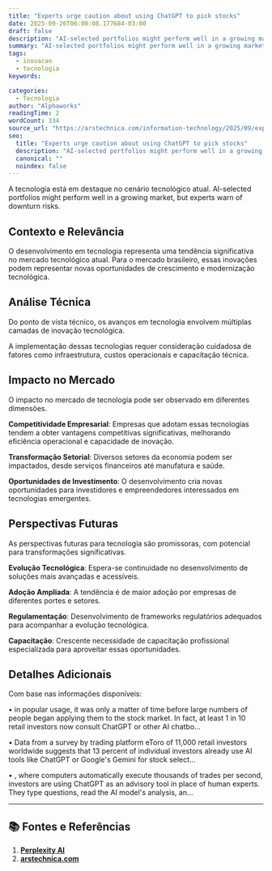 ```yaml
---
title: "Experts urge caution about using ChatGPT to pick stocks"
date: 2025-09-26T06:00:08.177684-03:00
draft: false
description: "AI-selected portfolios might perform well in a growing market, but experts warn of downturn risks."
summary: "AI-selected portfolios might perform well in a growing market, but experts warn of downturn risks."
tags:
  - inovacao
  - tecnologia
keywords:

categories:
  - Tecnologia
author: "Alphaworks"
readingTime: 2
wordCount: 334
source_url: "https://arstechnica.com/information-technology/2025/09/experts-urge-caution-about-using-chatgpt-to-pick-stocks/"
seo:
  title: "Experts urge caution about using ChatGPT to pick stocks"
  description: "AI-selected portfolios might perform well in a growing market, but experts warn of downturn risks."
  canonical: ""
  noindex: false
---
```


A tecnologia está em destaque no cenário tecnológico atual. AI-selected portfolios might perform well in a growing market, but experts warn of downturn risks.

## Contexto e Relevância

O desenvolvimento em tecnologia representa uma tendência significativa no mercado tecnológico atual. Para o mercado brasileiro, essas inovações podem representar novas oportunidades de crescimento e modernização tecnológica.
## Análise Técnica

Do ponto de vista técnico, os avanços em tecnologia envolvem múltiplas camadas de inovação tecnológica.



A implementação dessas tecnologias requer consideração cuidadosa de fatores como infraestrutura, custos operacionais e capacitação técnica.
## Impacto no Mercado

O impacto no mercado de tecnologia pode ser observado em diferentes dimensões.

**Competitividade Empresarial**: Empresas que adotam essas tecnologias tendem a obter vantagens competitivas significativas, melhorando eficiência operacional e capacidade de inovação.

**Transformação Setorial**: Diversos setores da economia podem ser impactados, desde serviços financeiros até manufatura e saúde.

**Oportunidades de Investimento**: O desenvolvimento cria novas oportunidades para investidores e empreendedores interessados em tecnologias emergentes.


## Perspectivas Futuras

As perspectivas futuras para tecnologia são promissoras, com potencial para transformações significativas.

**Evolução Tecnológica**: Espera-se continuidade no desenvolvimento de soluções mais avançadas e acessíveis.

**Adoção Ampliada**: A tendência é de maior adoção por empresas de diferentes portes e setores.

**Regulamentação**: Desenvolvimento de frameworks regulatórios adequados para acompanhar a evolução tecnológica.

**Capacitação**: Crescente necessidade de capacitação profissional especializada para aproveitar essas oportunidades.
## Detalhes Adicionais

Com base nas informações disponíveis:

• in popular usage, it was only a matter of time before large numbers of people began applying them to the stock market. In fact, at least 1 in 10 retail investors now consult ChatGPT or other AI chatbo...

• Data from a survey by trading platform eToro of 11,000 retail investors worldwide suggests that 13 percent of individual investors already use AI tools like ChatGPT or Google's Gemini for stock select...

• , where computers automatically execute thousands of trades per second, investors are using ChatGPT as an advisory tool in place of human experts. They type questions, read the AI model's analysis, an...



---

## 📚 Fontes e Referências

1. **[Perplexity AI](https://www.perplexity.ai/)**
2. **[arstechnica.com](https://arstechnica.com/information-technology/2025/09/experts-urge-caution-about-using-chatgpt-to-pick-stocks/)**
